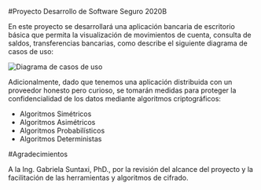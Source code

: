 #Proyecto Desarrollo de Software Seguro 2020B


En este proyecto se desarrollará una aplicación bancaria de escritorio básica que permita la visualización de movimientos de cuenta, consulta de saldos, transferencias bancarias, 
como describe el siguiente diagrama de casos de uso: 

![Diagrama de casos de uso](https://cdn.discordapp.com/attachments/731241924387930193/819947288477827142/Ideas_DSS.png)

Adicionalmente, dado que tenemos una aplicación distribuida con un proveedor honesto pero curioso, se tomarán medidas para proteger la confidencialidad de los datos mediante 
algoritmos criptográficos:
  * Algoritmos Simétricos 
  * Algoritmos Asimétricos
  * Algoritmos Probabilísticos
  * Algoritmos Deterministas


#Agradecimientos


A la Ing. Gabriela Suntaxi, PhD., por la revisión del alcance del proyecto y la facilitación de las herramientas y algoritmos de cifrado.
